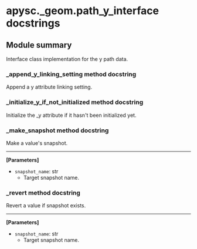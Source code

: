 # apysc._geom.path_y_interface docstrings

## Module summary

Interface class implementation for the y path data.

### _append_y_linking_setting method docstring

Append a y attribute linking setting.

### _initialize_y_if_not_initialized method docstring

Initialize the _y attribute if it hasn't been initialized yet.

### _make_snapshot method docstring

Make a value's snapshot.<hr>

**[Parameters]**

- `snapshot_name`: str
  - Target snapshot name.

### _revert method docstring

Revert a value if snapshot exists.<hr>

**[Parameters]**

- `snapshot_name`: str
  - Target snapshot name.
